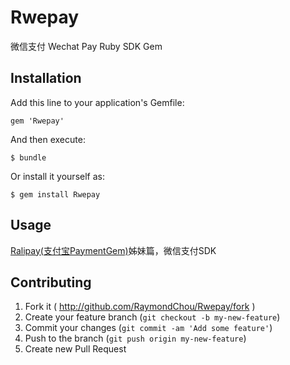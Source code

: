 # Rwepay

微信支付 Wechat Pay Ruby SDK Gem

## Installation

Add this line to your application's Gemfile:

    gem 'Rwepay'

And then execute:

    $ bundle

Or install it yourself as:

    $ gem install Rwepay

## Usage

 [Ralipay(支付宝PaymentGem)](https://github.com/RaymondChou/ralipay)姊妹篇，微信支付SDK

## Contributing

1. Fork it ( http://github.com/RaymondChou/Rwepay/fork )
2. Create your feature branch (`git checkout -b my-new-feature`)
3. Commit your changes (`git commit -am 'Add some feature'`)
4. Push to the branch (`git push origin my-new-feature`)
5. Create new Pull Request
